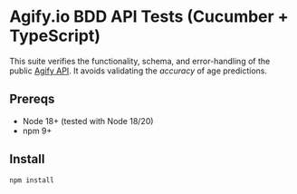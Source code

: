 # Agify.io BDD API Tests (Cucumber + TypeScript)


This suite verifies the functionality, schema, and error-handling of the public [Agify API](https://agify.io). It avoids validating the *accuracy* of age predictions.


## Prereqs
- Node 18+ (tested with Node 18/20)
- npm 9+


## Install
```bash
npm install